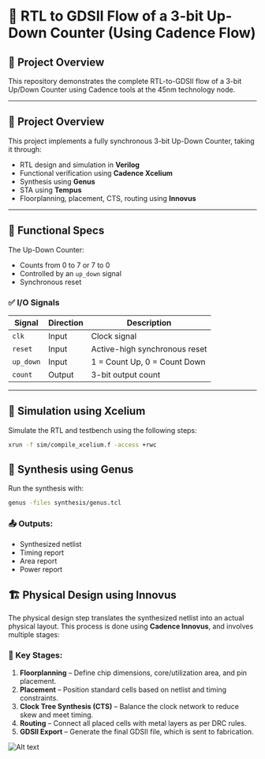 # 🔁 RTL to GDSII Flow of a 3-bit Up-Down Counter (Using Cadence Flow)
## 📘 Project Overview

This repository demonstrates the complete RTL-to-GDSII flow of a 3-bit Up/Down Counter using Cadence tools at the 45nm technology node.


---

## 📌 Project Overview

This project implements a fully synchronous 3-bit Up-Down Counter, taking it through:

- RTL design and simulation in **Verilog**
- Functional verification using **Cadence Xcelium**
- Synthesis using **Genus**
- STA using **Tempus**
- Floorplanning, placement, CTS, routing using **Innovus**

---

## 🔐 Functional Specs

The Up-Down Counter:
- Counts from 0 to 7 or 7 to 0
- Controlled by an `up_down` signal
- Synchronous reset

### ✅ I/O Signals

| Signal    | Direction | Description                   |
|-----------|-----------|-------------------------------|
| `clk`     | Input     | Clock signal                  |
| `reset`   | Input     | Active-high synchronous reset |
| `up_down` | Input     | 1 = Count Up, 0 = Count Down  |
| `count`   | Output    | 3-bit output count            |

---

## 🧪 Simulation using Xcelium

Simulate the RTL and testbench using the following steps:

```bash
xrun -f sim/compile_xcelium.f -access +rwc
```

## 🔧 Synthesis using Genus

Run the synthesis with:

```bash
genus -files synthesis/genus.tcl
```

### 📤 Outputs:
- Synthesized netlist
- Timing report
- Area report
- Power report
## 🏗️ Physical Design using Innovus

The physical design step translates the synthesized netlist into an actual physical layout. This process is done using **Cadence Innovus**, and involves multiple stages:

### 🧱 Key Stages:
1. **Floorplanning** – Define chip dimensions, core/utilization area, and pin placement.
2. **Placement** – Position standard cells based on netlist and timing constraints.
3. **Clock Tree Synthesis (CTS)** – Balance the clock network to reduce skew and meet timing.
4. **Routing** – Connect all placed cells with metal layers as per DRC rules.
5. **GDSII Export** – Generate the final GDSII file, which is sent to fabrication.

![Alt text](screenshot/after_cts.png)


